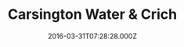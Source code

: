 ---
title: Carsington Water & Crich
date: 2016-03-31T07:28:28.000Z
activity:
  distance: 95.67
  temperature: 7
  bike: Belle
  elevation: 1508
  finish: 2016-03-31T12:31:30.000Z
  time:
    moving: 16516
    elapsed: 18182
  speed:
    average: 20.8
    max: 57.2
photo:
  src: 2016/03/31/activity-531617754.png
  alt: Map of activity "Carsington Water & Crich"
tags:
  - cycling
syndication:
  - name: Strava
    url: 'https://www.strava.com/activities/531617754'
---